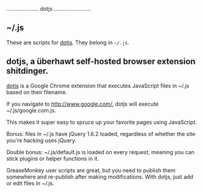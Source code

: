 ..................... dotjs ........................

## ~/.js

These are scripts for [dotjs](https://github.com/defunkt/dotjs). They belong in
`~/.js`.

## dotjs, a überhawt self-hosted browser extension shitdinger.

[dotjs](https://github.com/defunkt/dotjs) is a Google Chrome extension that
executes JavaScript files in ~/.js based on their filename.

If you navigate to http://www.google.com/, dotjs will execute
~/.js/google.com.js.

This makes it super easy to spruce up your favorite pages using JavaScript.

Bonus: files in ~/.js have jQuery 1.6.2 loaded, regardless of whether the site
you're hacking uses jQuery.

Double bonus: ~/.js/default.js is loaded on every request, meaning you can stick
plugins or helper functions in it.

GreaseMonkey user scripts are great, but you need to publish them somewhere and
re-publish after making modifications. With dotjs, just add or edit files in
~/.js.
